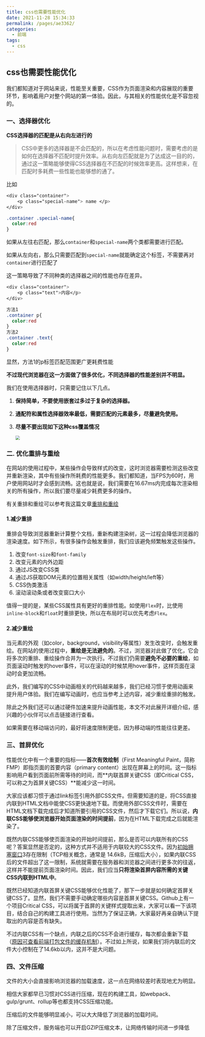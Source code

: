 ```yaml
---
title: css也需要性能优化
date: 2021-11-28 15:34:33
permalink: /pages/ae3362/
categories:
  - 前端
tags:
  - css
---
```




## css也需要性能优化

我们都知道对于网站来说，性能至关重要，CSS作为页面渲染和内容展现的重要环节，影响着用户对整个网站的第一体验。因此，与其相关的性能优化是不容忽视的。



### 一、选择器优化

**CSS选择器的匹配是从右向左进行的**

>CSS中更多的选择器是不会匹配的，所以在考虑性能问题时，需要考虑的是如何在选择器不匹配时提升效率。从右向左匹配就是为了达成这一目的的，通过这一策略能够使得CSS选择器在不匹配的时候效率更高。这样想来，在匹配时多耗费一些性能也能够想的通了。

比如

```css
<div class="container">
	<p class="special-name"> name </p>
</div>

.container .special-name{
  color:red
}
```

如果从左往右匹配，那么`container`和`special-name`两个类都需要进行匹配。

如果从左向右，那么只需要匹配到`special-name`就能确定这个标签，不需要再对`container`进行匹配了



这一策略导致了不同种类的选择器之间的性能也存在差异。

```css
<div class="container">
	<p class="text">内容</p>
</div>

方法1
.container p{
  color:red
}
方法2
.container .text{
  color:red
}
```

显然，方法1的p标签匹配范围更广更耗费性能

**不过现代浏览器在这一方面做了很多优化，不同选择器的性能差别并不明显。**

我们在使用选择器时，只需要记住以下几点。

1. **保持简单，不要使用嵌套过多过于复杂的选择器。**

2. **通配符和属性选择器效率最低，需要匹配的元素最多，尽量避免使用。**

3. **尽量不要出现如下这种css覆盖情况**

   <img src="https://gitee.com/gan_chuan_yin/blog-image/raw/master/img/20211128155702.png" style="zoom: 67%;" />





### 二. 优化重排与重绘

在网站的使用过程中，某些操作会导致样式的改变，这时浏览器需要检测这些改变并重新渲染，其中有些操作所耗费的性能更多。我们都知道，当FPS为60时，用户使用网站时才会感到流畅。这也就是说，我们需要在16.67ms内完成每次渲染相关的所有操作，所以我们要尽量减少耗费更多的操作。

有关重排和重绘可以参考我这篇文章[重排和重绘](https://gcy-blog.vercel.app/pages/111974/)

#### 1.减少重排

重排会导致浏览器重新计算整个文档，重新构建渲染树，这一过程会降低浏览器的渲染速度。如下所示，有很多操作会触发重排，我们应该避免频繁触发这些操作。

1. 改变`font-size`和`font-family`
2. 改变元素的内外边距
3. 通过JS改变CSS类
4. 通过JS获取DOM元素的位置相关属性（如width/height/left等）
5. CSS伪类激活
6. 滚动滚动条或者改变窗口大小



值得一提的是，某些CSS属性具有更好的重排性能。如使用`Flex`时，比使用`inline-block`和`float`时重排更快，所以在布局时可以优先考虑`Flex`。



#### 2.减少重绘

当元素的外观（如color，background，visibility等属性）发生改变时，会触发重绘。在网站的使用过程中，**重绘是无法避免的**。不过，浏览器对此做了优化，它会将多次的重排、重绘操作合并为一次执行。不过我们仍需要**避免不必要的重绘**，如页面滚动时触发的hover事件，可以在滚动的时候禁用hover事件，这样页面在滚动时会更加流畅。

此外，我们编写的CSS中动画相关的代码越来越多，我们已经习惯于使用动画来提升用户体验。我们在编写动画时，也应当参考上述内容，减少重绘重排的触发。

除此之外我们还可以通过硬件加速来提升动画性能，本文不对此展开详细介绍，感兴趣的小伙伴可以点击链接进行查看。

如果需要在移动端访问的，最好将速度限制更低，因为移动端的性能往往更差。





### 三、首屏优化

性能优化中有一个重要的指标——**首次有效绘制**（First Meaningful Paint，简称FMP）即指页面的首要内容（primary content）出现在屏幕上的时间。这一指标影响用户看到页面前所需等待的时间，而**内联首屏关键CSS（即Critical CSS，可以称之为首屏关键CSS）**能减少这一时间。



大家应该都习惯于通过link标签引用外部CSS文件。但需要知道的是，将CSS直接内联到HTML文档中能使CSS更快速地下载。而使用外部CSS文件时，需要在HTML文档下载完成后才知道所要引用的CSS文件，然后才下载它们。所以说，**内联CSS能够使浏览器开始页面渲染的时间提前**，因为在HTML下载完成之后就能渲染了。



既然内联CSS能够使页面渲染的开始时间提前，那么是否可以内联所有的CSS呢？答案显然是否定的，这种方式并不适用于内联较大的CSS文件。因为[初始拥塞窗口](https://tylercipriani.com/blog/2016/09/25/the-14kb-in-the-tcp-initial-window/)3存在限制（TCP相关概念，通常是 14.6kB，压缩后大小），如果内联CSS后的文件超出了这一限制，系统就需要在服务器和浏览器之间进行更多次的往返，这样并不能提前页面渲染时间。因此，我们应当**只将渲染首屏内容所需的关键CSS内联到HTML中**。



既然已经知道内联首屏关键CSS能够优化性能了，那下一步就是如何确定首屏关键CSS了。显然，我们不需要手动确定哪些内容是首屏关键CSS。Github上有一个项目Critical CSS，可以将属于首屏的关键样式提取出来，大家可以看一下该项目，结合自己的构建工具进行使用。当然为了保证正确，大家最好再亲自确认下提取出的内容是否有缺失。

不过内联CSS有一个缺点，内联之后的CSS不会进行缓存，每次都会重新下载（[原因可查看前端打包文件的缓存机制](https://gcy-blog.vercel.app/pages/5ab8af/)）。不过如上所说，如果我们将内联后的文件大小控制在了14.6kb以内，这并不是大问题。



### 四、文件压缩

文件的大小会直接影响浏览器的加载速度，这一点在网络较差时表现地尤为明显。

相信大家都早已习惯对CSS进行压缩，现在的构建工具，如webpack、gulp/grunt、rollup等也都支持CSS压缩功能。

压缩后的文件能够明显减小，可以大大降低了浏览器的加载时间。

除了压缩文件，服务端也可以开启GZIP压缩文本，让网络传输时间进一步降低


